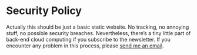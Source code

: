 # Security Policy

Actually this should be just a basic static website. No tracking, no annoying stuff, no possible security breaches. Nevertheless, there’s a tiny little part of back-end cloud computing if you subscribe to the newsletter. If you encounter any problem in this process, please [send me an email](mailto:surfing@tommi.space "email me").